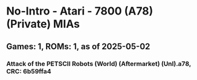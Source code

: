 # No-Intro - Atari - 7800 (A78) (Private) MIAs
## Games: 1, ROMs: 1, as of 2025-05-02

### Attack of the PETSCII Robots (World) (Aftermarket) (Unl).a78, CRC: 6b59ffa4
